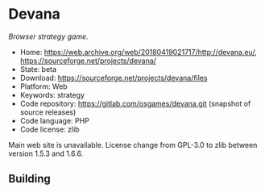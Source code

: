 # Devana

_Browser strategy game._

- Home: https://web.archive.org/web/20180419021717/http://devana.eu/, https://sourceforge.net/projects/devana/
- State: beta
- Download: https://sourceforge.net/projects/devana/files
- Platform: Web
- Keywords: strategy
- Code repository: https://gitlab.com/osgames/devana.git (snapshot of source releases)
- Code language: PHP
- Code license: zlib

Main web site is unavailable. License change from GPL-3.0 to zlib between version 1.5.3 and 1.6.6.

## Building

